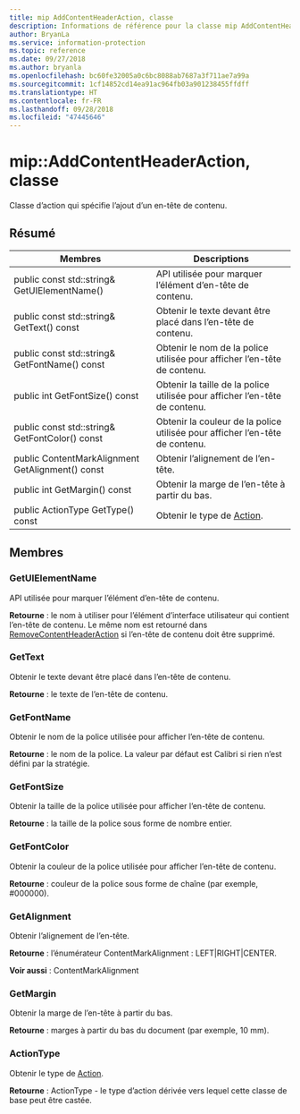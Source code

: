 ```yaml
---
title: mip AddContentHeaderAction, classe
description: Informations de référence pour la classe mip AddContentHeaderAction
author: BryanLa
ms.service: information-protection
ms.topic: reference
ms.date: 09/27/2018
ms.author: bryanla
ms.openlocfilehash: bc60fe32005a0c6bc8088ab7687a3f711ae7a99a
ms.sourcegitcommit: 1cf14852cd14ea91ac964fb03a901238455ffdff
ms.translationtype: HT
ms.contentlocale: fr-FR
ms.lasthandoff: 09/28/2018
ms.locfileid: "47445646"
---
```

# <a name="class-mipaddcontentheaderaction"></a>mip::AddContentHeaderAction, classe 
Classe d’action qui spécifie l’ajout d’un en-tête de contenu.
  
## <a name="summary"></a>Résumé
 Membres                        | Descriptions                                
--------------------------------|---------------------------------------------
 public const std::string& GetUIElementName()  |  API utilisée pour marquer l’élément d’en-tête de contenu.
 public const std::string& GetText() const  |  Obtenir le texte devant être placé dans l’en-tête de contenu.
 public const std::string& GetFontName() const  |  Obtenir le nom de la police utilisée pour afficher l’en-tête de contenu.
 public int GetFontSize() const  |  Obtenir la taille de la police utilisée pour afficher l’en-tête de contenu.
 public const std::string& GetFontColor() const  |  Obtenir la couleur de la police utilisée pour afficher l’en-tête de contenu.
 public ContentMarkAlignment GetAlignment() const  |  Obtenir l’alignement de l’en-tête.
 public int GetMargin() const  |  Obtenir la marge de l’en-tête à partir du bas.
 public ActionType GetType() const  |  Obtenir le type de [Action](class_mip_action.md).
  
## <a name="members"></a>Membres
  
### <a name="getuielementname"></a>GetUIElementName
API utilisée pour marquer l’élément d’en-tête de contenu.

  
**Retourne** : le nom à utiliser pour l’élément d’interface utilisateur qui contient l’en-tête de contenu. Le même nom est retourné dans [RemoveContentHeaderAction](class_mip_removecontentheaderaction.md) si l’en-tête de contenu doit être supprimé.
  
### <a name="gettext"></a>GetText
Obtenir le texte devant être placé dans l’en-tête de contenu.

  
**Retourne** : le texte de l’en-tête de contenu.
  
### <a name="getfontname"></a>GetFontName
Obtenir le nom de la police utilisée pour afficher l’en-tête de contenu.

  
**Retourne** : le nom de la police. La valeur par défaut est Calibri si rien n’est défini par la stratégie.
  
### <a name="getfontsize"></a>GetFontSize
Obtenir la taille de la police utilisée pour afficher l’en-tête de contenu.

  
**Retourne** : la taille de la police sous forme de nombre entier.
  
### <a name="getfontcolor"></a>GetFontColor
Obtenir la couleur de la police utilisée pour afficher l’en-tête de contenu.

  
**Retourne** : couleur de la police sous forme de chaîne (par exemple, #000000).
  
### <a name="getalignment"></a>GetAlignment
Obtenir l’alignement de l’en-tête.

  
**Retourne** : l’énumérateur ContentMarkAlignment : LEFT|RIGHT|CENTER. 
  
**Voir aussi** : ContentMarkAlignment
  
### <a name="getmargin"></a>GetMargin
Obtenir la marge de l’en-tête à partir du bas.

  
**Retourne** : marges à partir du bas du document (par exemple, 10 mm).
  
### <a name="actiontype"></a>ActionType
Obtenir le type de [Action](class_mip_action.md).

  
**Retourne** : ActionType - le type d’action dérivée vers lequel cette classe de base peut être castée.